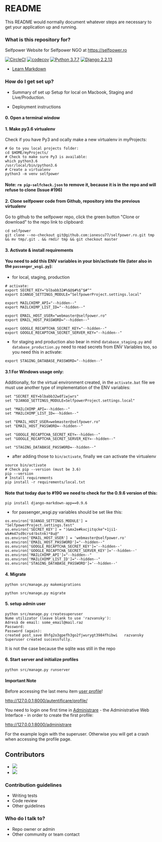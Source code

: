 # README #

This README would normally document whatever steps are necessary to get your application up and running.

### What is this repository for? ###
Selfpower Website for Selfpower NGO at https://selfpower.ro

[![CircleCI](https://circleci.com/gh/selfpower-ngo/selfpower.ro.svg?style=svg)](https://circleci.com/gh/selfpower-ngo/selfpower.ro)
[![codecov](https://codecov.io/gh/selfpower-ngo/selfpower.ro/branch/develop/graph/badge.svg?token=vT8RIBSlb7)](https://codecov.io/gh/selfpower-ngo/selfpower.ro)
[![Python 3.7.7](https://img.shields.io/badge/python-3.6.7-blue.svg)](https://www.python.org/downloads/release/python-367/)
[![Django 2.2.13](https://img.shields.io/badge/django-2.0-blue.svg)](https://docs.djangoproject.com/en/2.1/releases/2.0/)

* [Learn Markdown](https://bitbucket.org/tutorials/markdowndemo)

### How do I get set up? ###

* Summary of set up
Setup for local on Macbook, Staging and Live/Production.

* Deployment instructions

#### 0. Open a terminal window

#### 1. Make py3.6 virtualenv
Check if you have Py3 and ocally make a new virtualenv in myProjects:
```
# Go to you local projects folder:
cd $HOME/myProjects/
# Check to make sure Py3 is available:
which python3.6
/usr/local/bin/python3.6
# Create a virtualenv
python3 -m venv selfpower
```
#### Note: `rm pip-selfcheck.json` to remove it, because it is in the repo and will refuse to clone (Issue #196)

#### 2. Clone selfpower code from Github, repository into the previous virtualenv
Go to github to the selfpower repo, click the green button "Clone or download" to the repo link to clipboard:
```
cd selfpower
git clone --no-checkout git@github.com:ionescu77/selfpower.ro.git tmp && mv tmp/.git . && rmdir tmp && git checkout master
```

#### 3. Activate & install requirements
#### You need to add this ENV variables in your bin/activate file (later also in the `passenger_wsgi.py`):
- for local, staging, production

```
# activate:
export SECRET_KEY="blbabb32#%$@$#%$^$#^"
export DJANGO_SETTINGS_MODULE="SelfpowerProject.settings.local"

export MAILCHIMP_API="--hidden--"
export MAILCHIMP_LIST_ID="--hidden--"

export EMAIL_HOST_USER="webmaster@selfpower.ro"
export EMAIL_HOST_PASSWORD="--hidden--"

export GOOGLE_RECAPTCHA_SECRET_KEY="--hidden--"
export GOOGLE_RECAPTCHA_SECRET_SERVER_KEY="--hidden--"
```

- for staging and production also bear in mind `database_staging.py` and `database_production.py` need to read secrets from ENV Variables too, so you need this in activate:

```
export STAGING_DATABASE_PASSWORD="--hidden--"
```

#### 3.1 For Windows usage only:

Additionally, for the virtual environment created, in the `activate.bat` file we must use another type of implementation of the ENV variables:

```
set "SECRET_KEY=blbabb32wdfiwjwrs"
set "DJANGO_SETTINGS_MODULE=SelfpowerProject.settings.local"

set "MAILCHIMP_API=--hidden--"
set "MAILCHIMP_LIST_ID=--hidden--"

set "EMAIL_HOST_USER=webmaster@selfpower.ro"
set "EMAIL_HOST_PASSWORD=--hidden--"

set "GOOGLE_RECAPTCHA_SECRET_KEY=--hidden--"
set "GOOGLE_RECAPTCHA_SECRET_SERVER_KEY=--hidden--"

set "STAGING_DATABASE_PASSWORD=--hidden--"
```

- after adding those to `bin/activate`, finally we can activate the virtualenv

```
source bin/activate
# Check pip --version (must be 3.6)
pip --version
# Install requirements
pip install -r requirements/local.txt
```

#### Note that today due to #190 we need to check for the 0.9.6 version of this:
```
pip install django-markdown-app==0.9.6
```

- for passenger_wsgi.py variables should be set like this:

```
os.environ['DJANGO_SETTINGS_MODULE'] = "SelfpowerProject.settings.test"
os.environ['SECRET_KEY'] = ")&mx2e#kxcjitqcke^+1ji1-wk#m47sd9crs4!bstnk)*8u@"
os.environ['EMAIL_HOST_USER'] = 'webmaster@selfpower.ro'
os.environ['EMAIL_HOST_PASSWORD']="--hidden--"
os.environ['GOOGLE_RECAPTCHA_SECRET_KEY']='--hidden--'
os.environ['GOOGLE_RECAPTCHA_SECRET_SERVER_KEY']='--hidden--'
os.environ['MAILCHIMP_API']="--hidden--"
os.environ['MAILCHIMP_LIST_ID']="--hidden--"
os.environ['STAGING_DATABASE_PASSWORD']='--hidden--'
```

#### 4. Migrate
```
python src/manage.py makemigrations

python src/manage.py migrate
```

#### 5. setup admin user
```
python src/manage.py createsuperuser
Nume utilizator (leave blank to use 'razvansky'):
Adresă de email: some_email@mail.raz
Password:
Password (again):
created post_save 8hfg2o3gpefh3go2fjwurygt3984fhibwi   razvansky
Superuser created successfully.
```
It is not the case because the sqlite was still in the repo

#### 6. Start server and initialize profiles
```
python src/manage.py runserver
```

#### Important Note
Before accessing the last menu item [user profile](http://127.0.0.1:8000/autentificare/profile/)!

http://127.0.0.1:8000/autentificare/profile/

You need to login one first time in [Administrare](http://127.0.0.1:8000/administrare) - the Administrative Web Interface - in order to create the first profile:

http://127.0.0.1:8000/administrare

For the example login with the superuser.
Otherwise you will get a crash when accessing the profile page.

## Contributors

- [![](https://github.com/alexinntekt.png?size=50)](https://github.com/AlexInntekt)
- [![](https://github.com/ionescu77.png?size=50)](https://github.com/ionescu77)

### Contribution guidelines ###

* Writing tests
* Code review
* Other guidelines

### Who do I talk to? ###

* Repo owner or admin
* Other community or team contact
